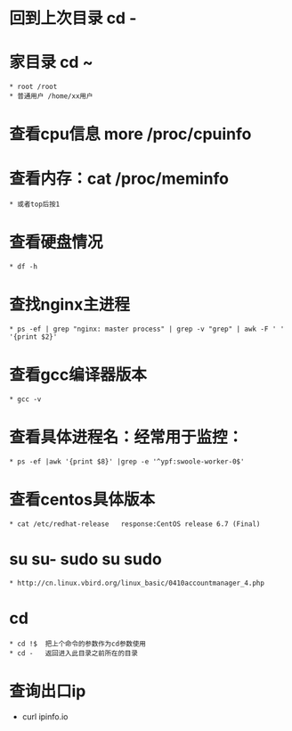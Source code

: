# 回到上次目录 cd -

# 家目录 cd ~
    * root /root
    * 普通用户 /home/xx用户

# 查看cpu信息 more /proc/cpuinfo

# 查看内存：cat /proc/meminfo
    * 或者top后按1

# 查看硬盘情况
    * df -h

# 查找nginx主进程
    * ps -ef | grep "nginx: master process" | grep -v "grep" | awk -F ' ' '{print $2}'
# 查看gcc编译器版本
    * gcc -v
# 查看具体进程名：经常用于监控：
    * ps -ef |awk '{print $8}' |grep -e '^ypf:swoole-worker-0$'

# 查看centos具体版本
    * cat /etc/redhat-release   response:CentOS release 6.7 (Final)
    
# su su- sudo su sudo
    * http://cn.linux.vbird.org/linux_basic/0410accountmanager_4.php
    
# cd
    * cd !$  把上个命令的参数作为cd参数使用
    * cd -   返回进入此目录之前所在的目录
    
# 查询出口ip
- curl ipinfo.io        
    